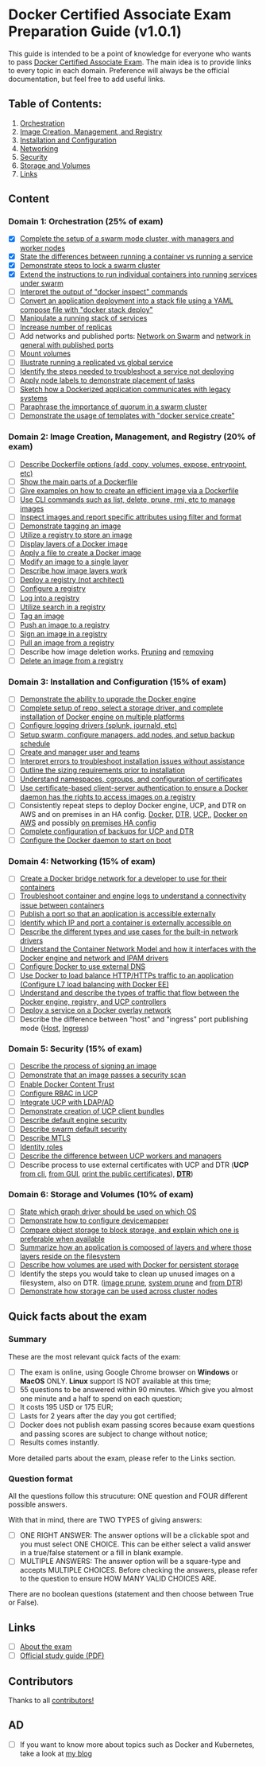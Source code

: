 # Docker Certified Associate Exam Preparation Guide (v1.0.1)

This guide is intended to be a point of knowledge for everyone who wants to pass [Docker Certified Associate Exam](https://blog.docker.com/2017/09/introducing-docker-global-professional-certification-program/). The main idea is to provide links to every topic in each domain. Preference will always be the official documentation, but feel free to add useful links.

## Table of Contents:
1. [Orchestration](https://github.com/Evalle/DCA/blob/master/README.md#domain-1-orchestration-25-of-exam)
2. [Image Creation, Management, and Registry](https://github.com/Evalle/DCA/blob/master/README.md#domain-2-image-creation-management-and-registry-20-of-exam)
3. [Installation and Configuration](https://github.com/Evalle/DCA/blob/master/README.md#domain-3-installation-and-configuration-15-of-exam)
4. [Networking](https://github.com/Evalle/DCA/blob/master/README.md#domain-4-networking-15-of-exam)
5. [Security](https://github.com/Evalle/DCA/blob/master/README.md#domain-5-security-15-of-exam)
6. [Storage and Volumes](https://github.com/Evalle/DCA/blob/master/README.md#domain-6-storage-and-volumes-10-of-exam)
7. [Links](https://github.com/evalle/dca#links)

## Content

### Domain 1: Orchestration (25% of exam)
- [x] [Complete the setup of a swarm mode cluster, with managers and worker nodes](https://docs.docker.com/engine/swarm/swarm-tutorial/create-swarm/)
- [x] [State the differences between running a container vs running a service](https://stackoverflow.com/a/43408904)
- [x] [Demonstrate steps to lock a swarm cluster](https://docs.docker.com/engine/swarm/swarm_manager_locking/)
- [x] [Extend the instructions to run individual containers into running services under swarm](https://docs.docker.com/engine/swarm/swarm-tutorial/deploy-service/)
- [ ] [Interpret the output of "docker inspect" commands](https://docs.docker.com/engine/swarm/swarm-tutorial/inspect-service/)
- [ ] [Convert an application deployment into a stack file using a YAML compose file with
"docker stack deploy"](https://docs.docker.com/engine/reference/commandline/stack_deploy/)
- [ ] [Manipulate a running stack of services](https://docs.docker.com/engine/reference/commandline/stack_services/#related-commands)
- [ ] [Increase number of replicas](https://docs.docker.com/engine/reference/commandline/service_scale/)
- [ ] Add networks and published ports: [Network on Swarm](https://docs.docker.com/v17.09/engine/swarm/networking/) and [network in general with published ports](https://docs.docker.com/network/)
- [ ] [Mount volumes](https://docs.docker.com/storage/volumes/)
- [ ] [Illustrate running a replicated vs global service](https://docs.docker.com/engine/swarm/how-swarm-mode-works/services/#replicated-and-global-services)
- [ ] [Identify the steps needed to troubleshoot a service not deploying](https://success.docker.com/article/swarm-troubleshooting-methodology)
- [ ] [Apply node labels to demonstrate placement of tasks](https://docs.docker.com/engine/reference/commandline/node_update/)
- [ ] [Sketch how a Dockerized application communicates with legacy systems](https://docs.docker.com/config/containers/container-networking/)
- [ ] [Paraphrase the importance of quorum in a swarm cluster](https://docs.docker.com/engine/swarm/raft/)
- [ ] [Demonstrate the usage of templates with "docker service create"](https://docs.docker.com/engine/reference/commandline/service_create/#create-services-using-templates)

### Domain 2: Image Creation, Management, and Registry (20% of exam)
- [ ] [Describe Dockerfile options (add, copy, volumes, expose, entrypoint, etc)](https://docs.docker.com/engine/reference/builder/#from)
- [ ] [Show the main parts of a Dockerfile](https://docs.docker.com/engine/reference/builder/#dockerfile-examples)
- [ ] [Give examples on how to create an efficient image via a Dockerfile](https://docs.docker.com/engine/userguide/eng-image/dockerfile_best-practices/)
- [ ] [Use CLI commands such as list, delete, prune, rmi, etc to manage images](https://docs.docker.com/engine/reference/commandline/image/#usage)
- [ ] [Inspect images and report specific attributes using filter and format](https://docs.docker.com/engine/reference/commandline/inspect/#extended-description)
- [ ] [Demonstrate tagging an image](https://docs.docker.com/engine/reference/commandline/tag/)
- [ ] [Utilize a registry to store an image](https://docs.docker.com/registry/deploying/#run-a-local-registry)
- [ ] [Display layers of a Docker image](https://docs.docker.com/engine/reference/commandline/image_history/)
- [ ] [Apply a file to create a Docker image](https://docs.docker.com/engine/reference/commandline/image_load/)
- [ ] [Modify an image to a single layer](https://docs.docker.com/develop/develop-images/dockerfile_best-practices/#minimize-the-number-of-layers)
- [ ] [Describe how image layers work](https://docs.docker.com/storage/storagedriver/#images-and-layers)
- [ ] [Deploy a registry (not architect)](https://docs.docker.com/registry/deploying/)
- [ ] [Configure a registry](https://docs.docker.com/registry/configuration/)
- [ ] [Log into a registry](https://docs.docker.com/engine/reference/commandline/login/#parent-command)
- [ ] [Utilize search in a registry](https://docs.docker.com/engine/reference/commandline/search/)
- [ ] [Tag an image](https://docs.docker.com/engine/reference/commandline/tag/)
- [ ] [Push an image to a registry](https://docs.docker.com/engine/reference/commandline/push/)
- [ ] [Sign an image in a registry](https://docs.docker.com/datacenter/dtr/2.4/guides/user/manage-images/sign-images/)
- [ ] [Pull an image from a registry](https://docs.docker.com/engine/reference/commandline/pull/)
- [ ] Describe how image deletion works. [Pruning](https://docs.docker.com/config/pruning/) and [removing](https://docs.docker.com/engine/reference/commandline/rmi/)
- [ ] [Delete an image from a registry](https://docs.docker.com/datacenter/dtr/2.0/repos-and-images/delete-an-image/)

### Domain 3: Installation and Configuration (15% of exam)
- [ ] [Demonstrate the ability to upgrade the Docker engine](https://docs.docker.com/install/linux/docker-ce/ubuntu/#upgrade-docker-engine---community)
- [ ] [Complete setup of repo, select a storage driver, and complete installation of Docker
engine on multiple platforms](https://docs.docker.com/install/)
- [ ] [Configure logging drivers (splunk, journald, etc)](https://docs.docker.com/config/containers/logging/configure/)
- [ ] [Setup swarm, configure managers, add nodes, and setup backup schedule](https://docs.docker.com/engine/swarm/admin_guide/)
- [ ] [Create and manager user and teams](https://docs.docker.com/datacenter/dtr/2.4/guides/admin/manage-users/create-and-manage-teams/)
- [ ] [Interpret errors to troubleshoot installation issues without assistance](https://docs.docker.com/config/daemon/#troubleshoot-the-daemon)
- [ ] [Outline the sizing requirements prior to installation](https://docs.docker.com/datacenter/ucp/2.2/guides/admin/install/system-requirements/#hardware-and-software-requirements)
- [ ] [Understand namespaces, cgroups, and configuration of certificates](https://docs.docker.com/engine/docker-overview/#namespaces)
- [ ] [Use certificate-based client-server authentication to ensure a Docker daemon has the
rights to access images on a registry](https://docs.docker.com/engine/security/certificates/)
- [ ] Consistently repeat steps to deploy Docker engine, UCP, and DTR on AWS and on
premises in an HA config. [Docker,](https://docs.docker.com/install/linux/docker-ce/ubuntu/) [DTR,](https://docs.docker.com/datacenter/dtr/2.3/guides/admin/install/) [UCP,](https://docs.docker.com/ee/ucp/), [Docker on AWS](https://docs.docker.com/docker-for-aws/) and possibly [on premises HA config](https://docs.docker.com/engine/swarm/admin_guide/#add-manager-nodes-for-fault-tolerance)
- [ ] [Complete configuration of backups for UCP and DTR](https://docs.docker.com/datacenter/ucp/2.2/guides/admin/backups-and-disaster-recovery/)
- [ ] [Configure the Docker daemon to start on boot](https://docs.docker.com/install/linux/linux-postinstall/)

### Domain 4: Networking (15% of exam)
- [ ] [Create a Docker bridge network for a developer to use for their containers](https://docs.docker.com/network/network-tutorial-standalone/)
- [ ] [Troubleshoot container and engine logs to understand a connectivity issue between
containers](https://success.docker.com/article/troubleshooting-container-networking)
- [ ] [Publish a port so that an application is accessible externally](https://github.com/wsargent/docker-cheat-sheet#exposing-ports)
- [ ] [Identify which IP and port a container is externally accessible on](https://docs.docker.com/engine/reference/commandline/port/#examples)
- [ ] [Describe the different types and use cases for the built-in network drivers](https://blog.docker.com/2016/12/understanding-docker-networking-drivers-use-cases/)
- [ ] [Understand the Container Network Model and how it interfaces with the Docker engine
and network and IPAM drivers](https://success.docker.com/article/networking/)
- [ ] [Configure Docker to use external DNS](https://gist.github.com/Evalle/7b21e0357c137875a03480428a7d6bf6)
- [ ] [Use Docker to load balance HTTP/HTTPs traffic to an application (Configure L7 load
balancing with Docker EE)](https://docs.docker.com/datacenter/ucp/2.2/guides/admin/configure/use-a-load-balancer/#configuration-examples)
- [ ] [Understand and describe the types of traffic that flow between the Docker engine,
registry, and UCP controllers](https://success.docker.com/article/networking/)
- [ ] [Deploy a service on a Docker overlay network](https://docs.docker.com/network/overlay/)
- [ ] Describe the difference between "host" and "ingress" port publishing mode ([Host](https://docs.docker.com/engine/swarm/services/#publish-a-services-ports-directly-on-the-swarm-node), [Ingress](https://docs.docker.com/engine/swarm/ingress/))

### Domain 5: Security (15% of exam)
- [ ] [Describe the process of signing an image](https://docs.docker.com/engine/security/trust/content_trust/#push-trusted-content)
- [ ] [Demonstrate that an image passes a security scan](https://docs.docker.com/datacenter/dtr/2.5/guides/admin/configure/set-up-vulnerability-scans/)
- [ ] [Enable Docker Content Trust](https://docs.docker.com/engine/security/trust/content_trust/)
- [ ] [Configure RBAC in UCP](https://docs.docker.com/datacenter/ucp/2.2/guides/access-control/)
- [ ] [Integrate UCP with LDAP/AD](https://docs.docker.com/datacenter/ucp/2.2/guides/admin/configure/external-auth/)
- [ ] [Demonstrate creation of UCP client bundles](https://blog.docker.com/2017/09/get-familiar-docker-enterprise-edition-client-bundles/)
- [ ] [Describe default engine security](https://docs.docker.com/engine/security/security/)
- [ ] [Describe swarm default security](https://docs.docker.com/engine/swarm/how-swarm-mode-works/pki/)
- [ ] [Describe MTLS](https://diogomonica.com/2017/01/11/hitless-tls-certificate-rotation-in-go/)
- [ ] [Identity roles](https://docs.docker.com/datacenter/ucp/2.2/guides/access-control/permission-levels/#roles)
- [ ] [Describe the difference between UCP workers and managers](https://docs.docker.com/datacenter/ucp/2.2/guides/architecture/)
- [ ] Describe process to use external certificates with UCP and DTR (**UCP** [from cli](https://success.docker.com/article/how-do-i-provide-an-externally-generated-security-certificate-during-the-ucp-command-line-installation), [from GUI](https://docs.docker.com/ee/ucp/admin/configure/use-your-own-tls-certificates/#configure-ucp-to-use-your-own-tls-certificates-and-keys), [print the public certificates](https://docs.docker.com/datacenter/ucp/3.0/reference/cli/dump-certs/)), [**DTR**](https://docs.docker.com/ee/dtr/admin/configure/use-your-own-tls-certificates/))

### Domain 6: Storage and Volumes (10% of exam)
- [ ] [State which graph driver should be used on which OS](https://docs.docker.com/storage/storagedriver/select-storage-driver/)
- [ ] [Demonstrate how to configure devicemapper](https://docs.docker.com/storage/storagedriver/device-mapper-driver/#configure-docker-with-the-devicemapper-storage-driver)
- [ ] [Compare object storage to block storage, and explain which one is preferable when
available](https://rancher.com/block-object-file-storage-containers/)
- [ ] [Summarize how an application is composed of layers and where those layers reside on
the filesystem](https://docs.docker.com/storage/storagedriver/#images-and-layers)
- [ ] [Describe how volumes are used with Docker for persistent storage](https://docs.docker.com/storage/volumes/)
- [ ] Identify the steps you would take to clean up unused images on a filesystem, also on DTR.
([image prune](https://docs.docker.com/engine/reference/commandline/image_prune/), [system prune](https://docs.docker.com/engine/reference/commandline/system_prune/) and [from DTR](https://docs.docker.com/ee/dtr/user/manage-images/delete-images/))
- [ ] [Demonstrate how storage can be used across cluster nodes](https://docs.docker.com/engine/extend/legacy_plugins/#volume-plugins)

## Quick facts about the exam

  ### Summary
  These are the most relevant quick facts of the exam:

  - [ ] The exam is online, using Google Chrome browser on <B>Windows</B> or <B>MacOS</B> ONLY. <B>Linux</B> support IS NOT available at this time;
  - [ ] 55 questions to be answered within 90 minutes. Which give you almost one minute and a half to spend on each question;
  - [ ] It costs 195 USD or 175 EUR;
  - [ ] Lasts for 2 years after the day you got certified;
  - [ ] Docker does not publish exam passing scores because exam questions and passing scores are subject to change without notice;
  - [ ] Results comes instantly.

  More detailed parts about the exam, please refer to the Links section.

  ### Question format

  All the questions follow this strucuture: ONE question and FOUR different possible answers.

  With that in mind, there are TWO TYPES of giving answers:
  - [ ] ONE RIGHT ANSWER: The answer options will be a clickable spot and you must select ONE CHOICE. This can be either select a valid answer in a true/false statement or a fill in blank example.
  - [ ] MULTIPLE ANSWERS: The answer option will be a square-type and accepts MULTIPLE CHOICES. Before checking the answers, please refer to the question to ensure HOW MANY VALID CHOICES ARE.

  There are no boolean questions (statement and then choose between True or False).

## Links

- [ ] [About the exam](https://success.docker.com/Certification)
- [ ] [Official study guide (PDF)](https://docker.cdn.prismic.io/docker%2Fa2d454ff-b2eb-4e9f-af0e-533759119eee_dca+study+guide+v1.0.1.pdf)

## Contributors

Thanks to all [contributors!](https://github.com/Evalle/DCA/graphs/contributors)

## AD
- [ ] If you want to know more about topics such as Docker and Kubernetes, take a look at [my blog](https://evalle.xyz/posts/)

